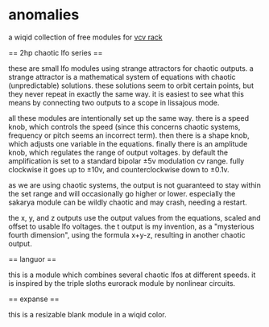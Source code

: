 # anomalies
a wiqid collection of free modules for [vcv rack](https://vcvrack.com/)

== 2hp chaotic lfo series ==

these are small lfo modules using strange attractors for chaotic outputs. a
strange attractor is a mathematical system of equations with chaotic
(unpredictable) solutions. these solutions seem to orbit certain points, but
they never repeat in exactly the same way. it is easiest to see what this means
by connecting two outputs to a scope in lissajous mode.

all these modules are intentionally set up the same way. there is a speed knob,
which controls the speed (since this concerns chaotic systems, frequency or
pitch seems an incorrect term). then there is a shape knob, which adjusts one
variable in the equations. finally there is an amplitude knob, which regulates
the range of output voltages. by default the amplification is set to a standard
bipolar ±5v modulation cv range. fully clockwise it goes up to ±10v, and
counterclockwise down to ±0.1v.

as we are using chaotic systems, the output is not guaranteed to stay within the
set range and will occasionally go higher or lower. especially the sakarya
module can be wildly chaotic and may crash, needing a restart.

the x, y, and z outputs use the output values from the equations, scaled and
offset to usable lfo voltages. the t output is my invention, as a "mysterious
fourth dimension", using the formula x+y-z, resulting in another chaotic
output.

== languor ==

this is a module which combines several chaotic lfos at different speeds. it is
inspired by the triple sloths eurorack module by nonlinear circuits.

== expanse ==

this is a resizable blank module in a wiqid color.
